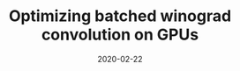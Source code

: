 ---
title: "Optimizing batched winograd convolution on GPUs"
collection: publications
permalink: /publication/2009-10-01-paper-title-number-1
# excerpt: 'This paper is about the number 1. The number 2 is left for future work.'
date: 2020-02-22
# venue: 'Journal 1'
paperurl: 'https://doi.org/10.1145/3332466.3374520'
citation: 'Your Name, You. (2009). &quot;Paper Title Number 1.&quot; <i>Journal 1</i>. 1(1).'
---